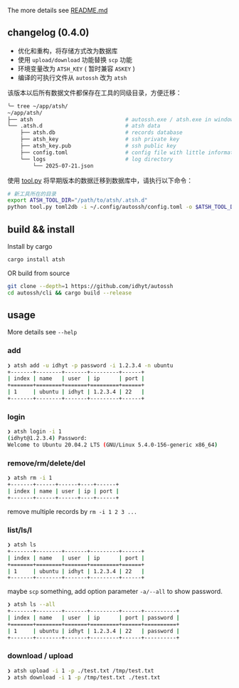 The more details see [README.md](https://github.com/idhyt/autossh/blob/main/README.md)

## changelog (0.4.0)

- 优化和重构，将存储方式改为数据库
- 使用 `upload/download` 功能替换 `scp` 功能
- 环境变量改为 `ATSH_KEY` ( 暂时兼容 `ASKEY` )
- 编译的可执行文件从 `autossh` 改为 `atsh`

该版本以后所有数据文件都保存在工具的同级目录，方便迁移：

```bash
╰─ tree ~/app/atsh/
~/app/atsh/
├── atsh                             # autossh.exe / atsh.exe in windows
└── .atsh.d                          # atsh data
    ├── atsh.db                      # records database
    ├── atsh_key                     # ssh private key
    ├── atsh_key.pub                 # ssh public key
    ├── config.toml                  # config file with little information
    └── logs                         # log directory
        └── 2025-07-21.json
```

使用 [tool.py](https://github.com/idhyt/autossh/blob/main/tool.py) 将早期版本的数据迁移到数据库中，请执行以下命令：

```bash
# 新工具所在的目录
export ATSH_TOOL_DIR="/path/to/atsh/.atsh.d"
python tool.py toml2db -i ~/.config/autossh/config.toml -o $ATSH_TOOL_DIR
```

## build && install

Install by cargo

```bash
cargo install atsh
```

OR build from source

```bash
git clone --depth=1 https://github.com/idhyt/autossh
cd autossh/cli && cargo build --release
```

## usage

More details see `--help`

### add

```bash
❯ atsh add -u idhyt -p password -i 1.2.3.4 -n ubuntu
+-------+--------+-------+---------+------+
| index | name   | user  | ip      | port |
+=======+========+=======+=========+======+
| 1     | ubuntu | idhyt | 1.2.3.4 | 22   |
+-------+--------+-------+---------+------+
```

### login

```bash
❯ atsh login -i 1
(idhyt@1.2.3.4) Password:
Welcome to Ubuntu 20.04.2 LTS (GNU/Linux 5.4.0-156-generic x86_64)
```

### remove/rm/delete/del

```bash
❯ atsh rm -i 1
+-------+------+------+----+------+
| index | name | user | ip | port |
+-------+------+------+----+------+
```

remove multiple records by `rm -i 1 2 3 ...`

### list/ls/l

```bash
❯ atsh ls
+-------+--------+-------+---------+------+
| index | name   | user  | ip      | port |
+=======+========+=======+=========+======+
| 1     | ubuntu | idhyt | 1.2.3.4 | 22   |
+-------+--------+-------+---------+------+
```

maybe `scp` something, add option parameter `-a/--all` to show password.

```bash
❯ atsh ls --all
+-------+--------+-------+---------+------+----------+
| index | name   | user  | ip      | port | password |
+=======+========+=======+=========+======+==========+
| 1     | ubuntu | idhyt | 1.2.3.4 | 22   | password |
+-------+--------+-------+---------+------+----------+
```

### download / upload

```bash
❯ atsh upload -i 1 -p ./test.txt /tmp/test.txt
❯ atsh download -i 1 -p /tmp/test.txt ./test.txt
```
